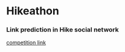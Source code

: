 # Hikeathon
### Link prediction in Hike social network

[competition link](https://datahack.analyticsvidhya.com/contest/hikeathon/)
